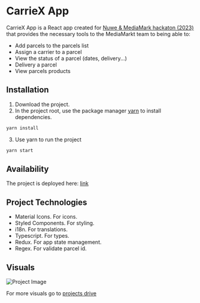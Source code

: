 # CarrieX App

CarrieX App is a React app created for [Nuwe & MediaMark hackaton (2023)](https://nuwe.io/dev/competitions/mediamarkt-letsgo-hackathon/MediaMarkt-React-challenge) that provides the necessary tools to the MediaMarkt  team to being able to:

- Add parcels to the parcels list
- Assign a carrier to a parcel
- View the status of a parcel (dates, delivery...)
- Delivery a parcel
- View parcels products 


## Installation
1. Download the project.
2. In the project root, use the package manager [yarn](https://yarnpkg.com/) to install dependencies.

```bash
yarn install
```
3. Use yarn to run the project 

```bash
yarn start
```

## Availability

The project is deployed here: [link](https://carriex-app.vercel.app/)

## Project Technologies

- Material Icons. For icons.
- Styled Components. For styling.
- i18n. For translations.
- Typescript. For types.
- Redux. For app state management.
- Regex. For validate parcel id.

## Visuals

![Project Image](https://lh4.googleusercontent.com/X7DFu2EbbcDyQpSjIOf_T9rKnzBRlaTCO4l71tl4O60Ltao-Z4wcujg4Xqhqao9FafA=w2400)

For more visuals go to [projects drive](https://drive.google.com/drive/folders/1O_D1jtaNZGfT4HR5heV_22kUcS2gNk1_?usp=share_link)
